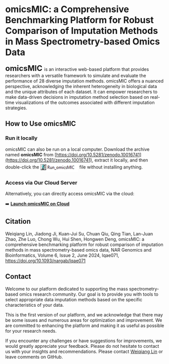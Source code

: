 # omicsMIC: a Comprehensive Benchmarking Platform for Robust Comparison of Imputation Methods in Mass Spectrometry-based Omics Data

**<font size='5'> omicsMIC </font>** is an interactive web-based platform that provides researchers with a versatile framework to simulate and evaluate the performance of 28 diverse imputation methods. omicsMIC offers a nuanced perspective, acknowledging the inherent heterogeneity in biological data and the unique attributes of each dataset. It can empower researchers to make data-driven decisions in imputation method selection based on real-time visualizations of the outcomes associated with different imputation strategies. 

## How to Use omicsMIC

### Run it locally
omicsMIC can also be run on a local computer. Download the archive named **omicsMIC** from [https://doi.org/10.5281/zenodo.10016741](https://doi.org/10.5281/zenodo.10016741), extract it locally, and then double-click the <img src="Run_omicsMIC.png" align="center" width="120" height="30" /> file without installing anything.

### Access via Our Cloud Server
Alternatively, you can directly access omicsMIC via the cloud:

➡️ **[Launch omicsMIC on Cloud](https://rhino-neat-woodcock.ngrok-free.app/omicsMIC/)**

## Citation

Weiqiang Lin, Jiadong Ji, Kuan-Jui Su, Chuan Qiu, Qing Tian, Lan-Juan Zhao, Zhe Luo, Chong Wu, Hui Shen, Hongwen Deng, omicsMIC: a comprehensive benchmarking platform for robust comparison of imputation methods in mass spectrometry-based omics data, NAR Genomics and Bioinformatics, Volume 6, Issue 2, June 2024, lqae071, https://doi.org/10.1093/nargab/lqae071

## Contact

Welcome to our platform dedicated to supporting the mass spectrometry-based omics research community. Our goal is to provide you with tools to select appropriate data imputation methods based on the specific characteristics of your data.

This is the first version of our platform, and we acknowledge that there may be some issues and numerous areas for optimization and improvement. We are committed to enhancing the platform and making it as useful as possible for your research needs.

If you encounter any challenges or have suggestions for improvements, we would greatly appreciate your feedback. Please do not hesitate to contact us with your insights and recommendations. Please contact [Weiqiang Lin](wlin8@tulane.edu) or leave comments on GitHub. 
